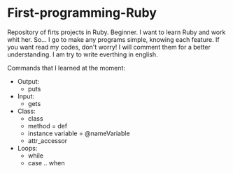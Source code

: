 # First-programming-Ruby
Repository of firts projects in Ruby. Beginner.
I want to learn Ruby and work whit her. So... I go to make any programs simple, knowing each feature.
If you want read my codes, don't worry! I will comment them for a better understanding.
I am try to write everthing  in english.

Commands that I learned at the moment:
- Output:
    - puts
- Input:
    - gets
- Class:
    - class
    - method = def
    - instance variable = @nameVariable
    - attr_accessor
- Loops:
    - while
    - case .. when